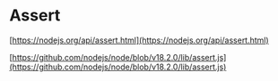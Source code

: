 # Assert

[https://nodejs.org/api/assert.html](https://nodejs.org/api/assert.html)

[https://github.com/nodejs/node/blob/v18.2.0/lib/assert.js](https://github.com/nodejs/node/blob/v18.2.0/lib/assert.js)
